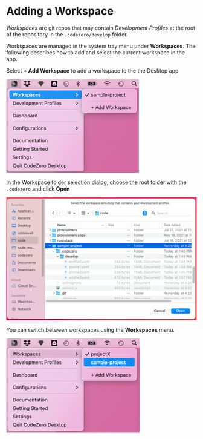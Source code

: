 # Adding a Workspace

*Workspaces* are git repos that may contain *Development Profiles* at the root of the repository in the `.codezero/develop` folder.

Workspaces are managed in the system tray menu under **Workspaces**. The following describes how to add and select the current workspace in the app.

Select **+ Add Workspace** to add a workspace to the
the Desktop app

![Menu Empty Workspaces](../../_media/app/add-workspace.png)

In the Workspace folder selection dialog, choose the root folder with the `.codezero` and click **Open**

![Dialog Select Workspace](../../_media/app/dialog-select-workspace.png)

You can switch between workspaces using the **Workspaces** menu.

![Menu Workspace](../../_media/app/switch-workspace.png)